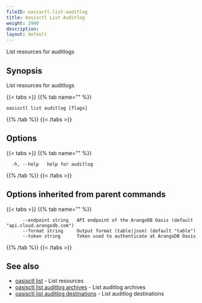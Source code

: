 ```yaml
---
fileID: oasisctl-list-auditlog
title: Oasisctl List Auditlog
weight: 2940
description: 
layout: default
---
```

List resources for auditlogs

## Synopsis

List resources for auditlogs

{{< tabs >}}
{{% tab name="" %}}
```
oasisctl list auditlog [flags]
```
{{% /tab %}}
{{< /tabs >}}

## Options

{{< tabs >}}
{{% tab name="" %}}
```
  -h, --help   help for auditlog
```
{{% /tab %}}
{{< /tabs >}}

## Options inherited from parent commands

{{< tabs >}}
{{% tab name="" %}}
```
      --endpoint string   API endpoint of the ArangoDB Oasis (default "api.cloud.arangodb.com")
      --format string     Output format (table|json) (default "table")
      --token string      Token used to authenticate at ArangoDB Oasis
```
{{% /tab %}}
{{< /tabs >}}

## See also

* [oasisctl list]()	 - List resources
* [oasisctl list auditlog archives](oasisctl-list-auditlog-archives)	 - List auditlog archives
* [oasisctl list auditlog destinations](oasisctl-list-auditlog-destinations)	 - List auditlog destinations

